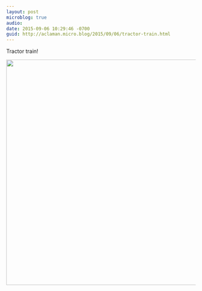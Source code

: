 ```yaml
---
layout: post
microblog: true
audio: 
date: 2015-09-06 10:29:46 -0700
guid: http://aclaman.micro.blog/2015/09/06/tractor-train.html
---
```

Tractor train!

<img src="http://micro.alexclaman.com/uploads/2018/14b6fb7b2c.jpg" width="600" height="600" />
